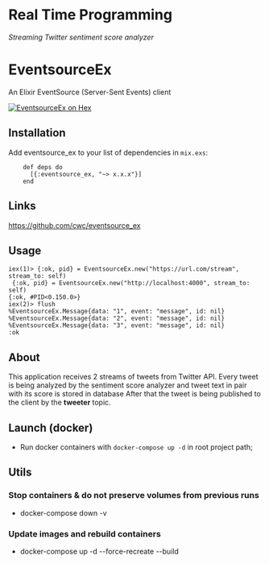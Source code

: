# Real Time Programming 
  _Streaming Twitter sentiment score analyzer_
# EventsourceEx

An Elixir EventSource (Server-Sent Events) client

[![EventsourceEx on Hex](https://img.shields.io/hexpm/v/eventsource_ex?style=flat-square)](https://hex.pm/packages/eventsource_ex)

## Installation

  Add eventsource_ex to your list of dependencies in `mix.exs`:

        def deps do
          [{:eventsource_ex, "~> x.x.x"}]
        end

 ## Links
  https://github.com/cwc/eventsource_ex       

## Usage
    iex(1)> {:ok, pid} = EventsourceEx.new("https://url.com/stream", stream_to: self)
     {:ok, pid} = EventsourceEx.new("http://localhost:4000", stream_to: self)
    {:ok, #PID<0.150.0>}
    iex(2)> flush
    %EventsourceEx.Message{data: "1", event: "message", id: nil}
    %EventsourceEx.Message{data: "2", event: "message", id: nil}
    %EventsourceEx.Message{data: "3", event: "message", id: nil}
    :ok
  ## About
  This application receives 2 streams of tweets from Twitter API. Every tweet is being analyzed by the sentiment score analyzer and tweet text in pair with its score is stored in database After that the tweet is being published to the client by the __tweeter__ topic.

  ## Launch (docker)
  - Run docker containers with `docker-compose up -d` in root project path;

  ## Utils
  ### Stop containers & do not preserve volumes from previous runs
  - docker-compose down -v
  ### Update images and rebuild containers
  - docker-compose up -d --force-recreate --build


